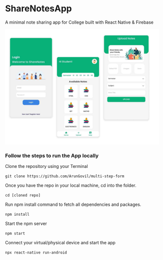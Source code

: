 # ShareNotesApp

A minimal note sharing app for College built with React Native &amp; Firebase

<img src="https://github.com/ArunGovil/ShareNotesApp/blob/master/screen.jpg" width=500>

### Follow the steps to run the App locally

Clone the repository using your Terminal

`git clone https://github.com/ArunGovil/multi-step-form`

Once you have the repo in your local machine, cd into the folder.

`cd [cloned repo]`

Run npm install command to fetch all dependencies and packages.

`npm install`

Start the npm server

`npm start`

Connect your virtual/physical device and start the app

`npx react-native run-android`
